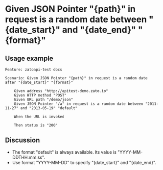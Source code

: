 
Given JSON Pointer "{path}" in request is a random date between "{date_start}" and "{date_end}" "{format}"
=============================================================================================================

Usage example
-------------

```
Feature: zatoapi-test docs

Scenario: Given JSON Pointer "{path}" in request is a random date after "{date_start}" "{format}"

    Given address "http://apitest-demo.zato.io"
    Given HTTP method "POST"
    Given URL path "/demo/json"
    Given JSON Pointer "/a" in request is a random date between "2011-11-27" and "2013-05-19" "default"

    When the URL is invoked

    Then status is "200"
```

Discussion
----------

* The format "default" is always available. Its value is "YYYY-MM-DDTHH:mm:ss".
* Use format "YYYY-MM-DD" to specify "{date_start}" and "{date_end}".